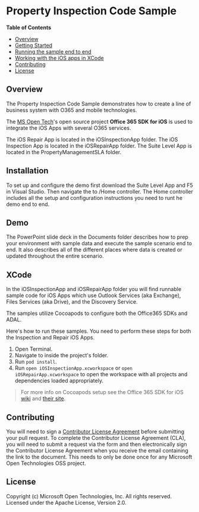 # Property Inspection Code Sample

**Table of Contents**

- [Overview](#overview)
- [Getting Started](#Installation)
- [Running the sample end to end](#Demo)
- [Working with the iOS apps in XCode](#XCode)
- [Contributing](#contributing)
- [License](#license)

## Overview
The Property Inspection Code Sample demonstrates how to create a line of business system with O365 and mobile technologies.

The [MS Open Tech](http://msopentech.com)'s open source project **Office 365 SDK for iOS** is used to integrate the iOS Apps with several O365 services.

The iOS Repair App is located in the iOSInspectionApp folder.
The iOS Inspection App is located in the iOSRepairApp folder.
The Suite Level App is located in the PropertyManagementSLA folder.

## Installation
To set up and configure the demo first download the Suite Level App and F5 in Visual Studio.  Then navigate the to /Home controller.  The Home controller includes all the setup and configuration instructions you need to runt he demo end to end.

## Demo
The PowerPoint slide deck in the Documents folder describes how to prep your environment with sample data and execute the sample scenario end to end.  It also describes all of the different places where data is created or updated throughout the entire scenario.

## XCode
In the iOSInspectionApp and iOSRepairApp folder you will find runnable sample code for iOS Apps which use Outlook Services (aka Exchange), Files Services (aka Drive), and the Discovery Service.

The samples utilize Cocoapods to configure both the Office365 SDKs and ADAL.

Here's how to run these samples.  You need to perform these steps for both the Inspection and Repair iOS Apps.

1. Open Terminal.
2. Navigate to inside the project's folder.
3. Run `pod install`.
4. Run `open iOSInspectionApp.xcworkspace` or `open iOSRepairApp.xcworkspace` to open the workspace with all projects and dependencies loaded appropriately.

> For more info on Cocoapods setup see the Office 365 SDK for iOS [wiki](https://github.com/OfficeDev/Office-365-SDK-for-iOS/wiki/Cocoapods-Setup) and [their site](http://cocoapods.org).

## Contributing
You will need to sign a [Contributor License Agreement](https://cla.msopentech.com/) before submitting your pull request. To complete the Contributor License Agreement (CLA), you will need to submit a request via the form and then electronically sign the Contributor License Agreement when you receive the email containing the link to the document. This needs to only be done once for any Microsoft Open Technologies OSS project.

## License
Copyright (c) Microsoft Open Technologies, Inc. All rights reserved. Licensed under the Apache License, Version 2.0.


